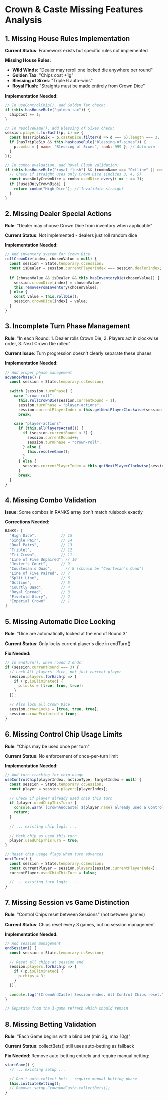 # Crown & Caste Missing Features Analysis

## 1. Missing House Rules Implementation

**Current Status**: Framework exists but specific rules not implemented

**Missing House Rules:**
- **Wild Winds**: "Dealer may reroll one locked die anywhere per round"
- **Golden Tax**: "Chips cost +1g" 
- **Blessing of Sixes**: "Triple 6 auto-wins"
- **Royal Flush**: "Straights must be made entirely from Crown Dice"

**Implementation Needed:**
```javascript
// In useControlChip(), add Golden Tax check:
if (this.hasHouseRule("golden-tax")) {
  chipCost += 1;
}

// In resolveGame(), add Blessing of Sixes check:
session.players.forEach((p, i) => {
  const hasTripleSix = p.casteDice.filter(d => d === 6).length === 3;
  if (hasTripleSix && this.hasHouseRule("blessing-of-sixes")) {
    p.combo = { name: "Blessing of Sixes", rank: 999 }; // Auto-win
  }
});

// In combo evaluation, add Royal Flush validation:
if (this.hasHouseRule("royal-flush") && (comboName === "Octline" || comboName === "Split Line")) {
  // Check if straight uses only Crown Dice (indices 3, 4, 5)
  const usesOnlyCrownDice = combo.usedDice.every(i => i >= 3);
  if (!usesOnlyCrownDice) {
    return combo("High Dice"); // Invalidate straight
  }
}
```

## 2. Missing Dealer Special Actions

**Rule**: "Dealer may choose Crown Dice from inventory when applicable"

**Current Status**: Not implemented - dealers just roll random dice

**Implementation Needed:**
```javascript
// Add inventory system for Crown Dice
rollCrownDie(index, chosenValue = null) {
  const session = State.temporary.ccSession;
  const isDealer = session.currentPlayerIndex === session.dealerIndex;
  
  if (chosenValue && isDealer && this.hasInventoryDie(chosenValue)) {
    session.crownDice[index] = chosenValue;
    this.removeFromInventory(chosenValue);
  } else {
    const value = this.rollDie();
    session.crownDice[index] = value;
  }
}
```

## 3. Incomplete Turn Phase Management

**Rule**: "In each Round: 1. Dealer rolls Crown Die, 2. Players act in clockwise order, 3. Next Crown Die rolled"

**Current Issue**: Turn progression doesn't clearly separate these phases

**Implementation Needed:**
```javascript
// Add proper phase management
advancePhase() {
  const session = State.temporary.ccSession;
  
  switch (session.turnPhase) {
    case "crown-roll":
      this.rollCrownDie(session.currentRound - 1);
      session.turnPhase = "player-actions";
      session.currentPlayerIndex = this.getNextPlayerClockwise(session.dealerIndex);
      break;
      
    case "player-actions":
      if (this.allPlayersActed()) {
        if (session.currentRound < 3) {
          session.currentRound++;
          session.turnPhase = "crown-roll";
        } else {
          this.resolveGame();
        }
      } else {
        session.currentPlayerIndex = this.getNextPlayerClockwise(session.currentPlayerIndex);
      }
      break;
  }
}
```

## 4. Missing Combo Validation

**Issue**: Some combos in RANKS array don't match rulebook exactly

**Corrections Needed:**
```javascript
RANKS: [
  "High Dice",           // 15
  "Single Pair",         // 14  
  "Dual Pairs",          // 13
  "Triplet",             // 12
  "Tri-Crown",           // 11
  "Line of Five Unpaired", // 10
  "Jester's Court",      // 9
  "Courtesan's Quad",      // 8 (should be "Courtesan's Quad")
  "Line of Five Paired", // 7
  "Split Line",          // 6
  "Octline",             // 5
  "Courtly Quad",        // 4
  "Royal Spread",        // 3
  "Fivefold Glory",      // 2
  "Imperial Crown"       // 1
]
```

## 5. Missing Automatic Dice Locking

**Rule**: "Dice are automatically locked at the end of Round 3"

**Current Status**: Only locks current player's dice in endTurn()

**Fix Needed:**
```javascript
// In endTurn(), when round 3 ends:
if (session.currentRound === 3) {
  // Lock ALL players' dice, not just current player
  session.players.forEach(p => {
    if (!p.isEliminated) {
      p.locks = [true, true, true];
    }
  });
  
  // Also lock all Crown Dice
  session.crownLocks = [true, true, true];
  session.crownProtected = true;
}
```

## 6. Missing Control Chip Usage Limits

**Rule**: "Chips may be used once per turn"

**Current Status**: No enforcement of once-per-turn limit

**Implementation Needed:**
```javascript
// Add turn tracking for chip usage
useControlChip(playerIndex, actionType, targetIndex = null) {
  const session = State.temporary.ccSession;
  const player = session.players[playerIndex];
  
  // Check if player already used chip this turn
  if (player.usedChipThisTurn) {
    console.warn(`[CrownAndCaste] ${player.name} already used a Control Chip this turn.`);
    return;
  }
  
  // ... existing chip logic ...
  
  // Mark chip as used this turn
  player.usedChipThisTurn = true;
}

// Reset chip usage flags when turn advances
nextTurn() {
  const session = State.temporary.ccSession;
  const currentPlayer = session.players[session.currentPlayerIndex];
  currentPlayer.usedChipThisTurn = false;
  
  // ... existing turn logic ...
}
```

## 7. Missing Session vs Game Distinction

**Rule**: "Control Chips reset between Sessions" (not between games)

**Current Status**: Chips reset every 3 games, but no session management

**Implementation Needed:**
```javascript
// Add session management
endSession() {
  const session = State.temporary.ccSession;
  
  // Reset all chips at session end
  session.players.forEach(p => {
    if (!p.isEliminated) {
      p.chips = 3;
    }
  });
  
  console.log("[CrownAndCaste] Session ended. All Control Chips reset.");
}

// Separate from the 3-game refresh which should remain
```

## 8. Missing Betting Validation

**Rule**: "Each Game begins with a blind bet (min 3g, max 10g)"

**Current Status**: collectBets() still uses auto-betting as fallback

**Fix Needed**: Remove auto-betting entirely and require manual betting:
```javascript
startGame() {
  // ... existing setup ...
  
  // Don't auto-collect bets - require manual betting phase
  this.initiateBetting();
  // Remove: setup.CrownAndCaste.collectBets();
}
